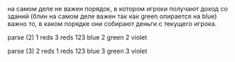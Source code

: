 на самом деле не важен порядок, в котором игроки получают доход со зданий
(блин на самом деле важен так как green опирается на blue)
важно то, в каком порядке они собирают деньги с текущего игрока.

parse (2)
1 reds
3 reds
123 blue 2 green 2 violet

parse (3)
2 reds
1 reds
123 blue 3 green 3 violet
